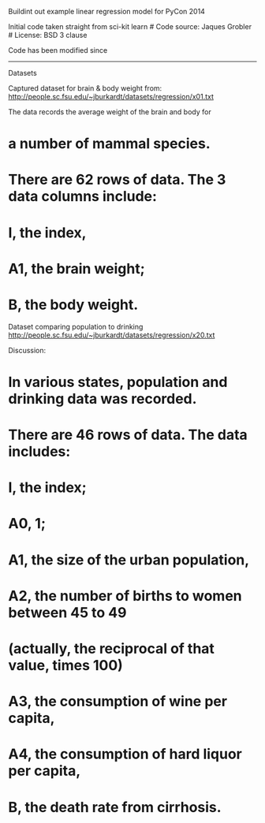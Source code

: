 Buildint out example linear regression model for PyCon 2014

Initial code taken straight from sci-kit learn
    # Code source: Jaques Grobler
    # License: BSD 3 clause

Code has been modified since

***************

Datasets

Captured dataset for brain & body weight from: http://people.sc.fsu.edu/~jburkardt/datasets/regression/x01.txt

The data records the average weight of the brain and body for
#    a number of mammal species.  
#
#    There are 62 rows of data.  The 3 data columns include:
#
#      I,  the index,
#      A1, the brain weight;
#     B,  the body weight.


Dataset comparing population to drinking
http://people.sc.fsu.edu/~jburkardt/datasets/regression/x20.txt

Discussion:
#
#    In various states, population and drinking data was recorded.
#
#    There are 46 rows of data.  The data includes:
#
#      I,  the index;
#      A0, 1;
#      A1, the size of the urban population,
#      A2, the number of births to women between 45 to 49
#          (actually, the reciprocal of that value, times 100)
#      A3, the consumption of wine per capita,
#      A4, the consumption of hard liquor per capita,
#      B,  the death rate from cirrhosis.
#
